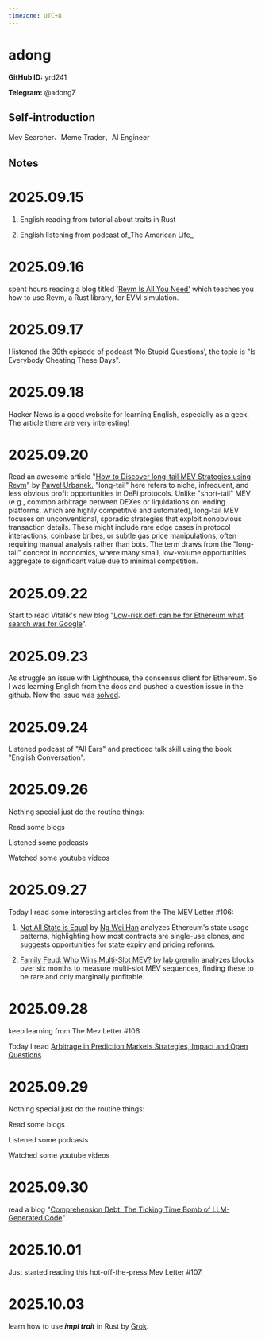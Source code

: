```yaml
---
timezone: UTC+8
---
```


# adong

**GitHub ID:** yrd241

**Telegram:** @adongZ

## Self-introduction

Mev Searcher、Meme Trader、AI Engineer

## Notes
<!-- Content_START -->
# 2025.09.15
<!-- DAILY_CHECKIN_2025-09-15_START -->
1.  English reading from tutorial about traits in Rust
    
2.  English listening from podcast of_The American Life_
<!-- DAILY_CHECKIN_2025-09-15_END -->


# 2025.09.16
<!-- DAILY_CHECKIN_2025-09-16_START -->
spent hours reading a blog titled '[Revm Is All You Need'](https://medium.com/@solidquant/revm-is-all-you-need-e01b5b0421e4) which teaches you how to use Revm, a Rust library, for EVM simulation.
<!-- DAILY_CHECKIN_2025-09-16_END -->


# 2025.09.17
<!-- DAILY_CHECKIN_2025-09-17_START -->
l listened the 39th episode of podcast 'No Stupid Questions', the topic is "Is Everybody Cheating These Days".
<!-- DAILY_CHECKIN_2025-09-17_END -->


# 2025.09.18
<!-- DAILY_CHECKIN_2025-09-18_START -->
Hacker News is a good website for learning English, especially as a geek. The article there are very interesting!
<!-- DAILY_CHECKIN_2025-09-18_END -->


# 2025.09.20
<!-- DAILY_CHECKIN_2025-09-20_START -->
Read an awesome article "[How to Discover long-tail MEV Strategies using Revm](https://pawelurbanek.com/long-tail-mev-revm)" by [Paweł Urbanek.](https://pawelurbanek.com/) "long-tail" here refers to niche, infrequent, and less obvious profit opportunities in DeFi protocols. Unlike "short-tail" MEV (e.g., common arbitrage between DEXes or liquidations on lending platforms, which are highly competitive and automated), long-tail MEV focuses on unconventional, sporadic strategies that exploit nonobvious transaction details. These might include rare edge cases in protocol interactions, coinbase bribes, or subtle gas price manipulations, often requiring manual analysis rather than bots. The term draws from the "long-tail" concept in economics, where many small, low-volume opportunities aggregate to significant value due to minimal competition.
<!-- DAILY_CHECKIN_2025-09-20_END -->


# 2025.09.22
<!-- DAILY_CHECKIN_2025-09-22_START -->
Start to read Vitalik's new blog "[Low-risk defi can be for Ethereum what search was for Google](https://vitalik.eth.limo/general/2025/09/21/low_risk_defi.html)".
<!-- DAILY_CHECKIN_2025-09-22_END -->


# 2025.09.23
<!-- DAILY_CHECKIN_2025-09-23_START -->
As struggle an issue with Lighthouse, the consensus client for Ethereum. So I was learning English from the docs and pushed a question issue in the github. Now the issue was [solved](https://github.com/sigp/lighthouse/issues/8095#issuecomment-3324400252).
<!-- DAILY_CHECKIN_2025-09-23_END -->


# 2025.09.24
<!-- DAILY_CHECKIN_2025-09-24_START -->
Listened podcast of "All Ears" and practiced talk skill using the book "English Conversation".
<!-- DAILY_CHECKIN_2025-09-24_END -->


# 2025.09.26
<!-- DAILY_CHECKIN_2025-09-26_START -->
Nothing special just do the routine things:

Read some blogs

Listened some podcasts

Watched some youtube videos
<!-- DAILY_CHECKIN_2025-09-26_END -->


# 2025.09.27
<!-- DAILY_CHECKIN_2025-09-27_START -->
Today I read some interesting articles from the The MEV Letter #106:

1.  [Not All State is Equal](https://xxyqz.clicks.mlsend2.com/tb/cl/eyJ2Ijoie1wiYVwiOjExMjA5LFwibFwiOjE2NjM3MTcyNzY4MTUyMTUyMixcInJcIjoxNjYzNzE3NDA4MzkwNTMxNzR9IiwicyI6IjQ5ODg4ZDhiYjY4OGVjNTMifQ) by [Ng Wei Han](https://xxyqz.clicks.mlsend2.com/tb/cl/eyJ2Ijoie1wiYVwiOjExMjA5LFwibFwiOjE2NjM3MTcyNzY4Njc2NDQwNSxcInJcIjoxNjYzNzE3NDA4MzkwNTMxNzR9IiwicyI6IjQ3NDUxZTVhNjE5YzMxZDYifQ) analyzes Ethereum's state usage patterns, highlighting how most contracts are single-use clones, and suggests opportunities for state expiry and pricing reforms.
    
2.  [Family Feud: Who Wins Multi-Slot MEV?](https://xxyqz.clicks.mlsend2.com/tb/cl/eyJ2Ijoie1wiYVwiOjExMjA5LFwibFwiOjE2NjM3MTcyNzg0MzAwMjM1MixcInJcIjoxNjYzNzE3NDA4MzkwNTMxNzR9IiwicyI6IjQ2OWJiMmY4ZGZjMGE1ODIifQ) by [lab gremlin](https://xxyqz.clicks.mlsend2.com/tb/cl/eyJ2Ijoie1wiYVwiOjExMjA5LFwibFwiOjE2NjM3MTcyNzg0OTI5MzgxMixcInJcIjoxNjYzNzE3NDA4MzkwNTMxNzR9IiwicyI6ImFiYmU4NzRkZTVhZjdlYzkifQ) analyzes blocks over six months to measure multi-slot MEV sequences, finding these to be rare and only marginally profitable.
<!-- DAILY_CHECKIN_2025-09-27_END -->


# 2025.09.28
<!-- DAILY_CHECKIN_2025-09-28_START -->
keep learning from The Mev Letter #106.

Today I read [Arbitrage in Prediction Markets Strategies, Impact and Open Questions](https://collective.flashbots.net/t/arbitrage-in-prediction-markets-strategies-impact-and-open-questions/5198)
<!-- DAILY_CHECKIN_2025-09-28_END -->


# 2025.09.29
<!-- DAILY_CHECKIN_2025-09-29_START -->
Nothing special just do the routine things:

Read some blogs

Listened some podcasts

Watched some youtube videos
<!-- DAILY_CHECKIN_2025-09-29_END -->


# 2025.09.30
<!-- DAILY_CHECKIN_2025-09-30_START -->
read a blog "[Comprehension Debt: The Ticking Time Bomb of LLM-Generated Code](https://codemanship.wordpress.com/2025/09/30/comprehension-debt-the-ticking-time-bomb-of-llm-generated-code/)"
<!-- DAILY_CHECKIN_2025-09-30_END -->


# 2025.10.01
<!-- DAILY_CHECKIN_2025-10-01_START -->
Just started reading this hot-off-the-press Mev Letter #107.
<!-- DAILY_CHECKIN_2025-10-01_END -->


# 2025.10.03
<!-- DAILY_CHECKIN_2025-10-03_START -->
learn how to use **_impl trait_** in Rust by [Grok](https://grok.com/share/c2hhcmQtMg%3D%3D_9af56922-f3c5-4aaf-acde-94d4833a0b03).
<!-- DAILY_CHECKIN_2025-10-03_END -->
<!-- Content_END -->
